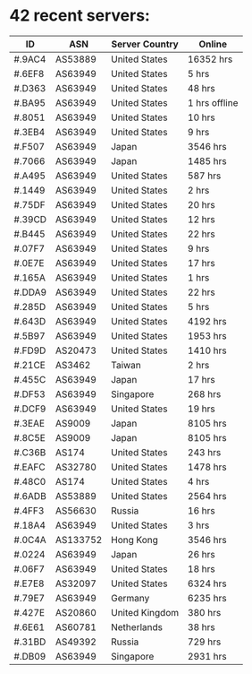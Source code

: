 # 42 recent servers:

| ID | ASN | Server Country | Online |
| ------ | ------ | ------ | ------ |
| #.9AC4 | AS53889 | United States | 16352 hrs |
| #.6EF8 | AS63949 | United States | 5 hrs |
| #.D363 | AS63949 | United States | 48 hrs |
| #.BA95 | AS63949 | United States | 1 hrs offline |
| #.8051 | AS63949 | United States | 10 hrs |
| #.3EB4 | AS63949 | United States | 9 hrs |
| #.F507 | AS63949 | Japan | 3546 hrs |
| #.7066 | AS63949 | Japan | 1485 hrs |
| #.A495 | AS63949 | United States | 587 hrs |
| #.1449 | AS63949 | United States | 2 hrs |
| #.75DF | AS63949 | United States | 20 hrs |
| #.39CD | AS63949 | United States | 12 hrs |
| #.B445 | AS63949 | United States | 22 hrs |
| #.07F7 | AS63949 | United States | 9 hrs |
| #.0E7E | AS63949 | United States | 17 hrs |
| #.165A | AS63949 | United States | 1 hrs |
| #.DDA9 | AS63949 | United States | 22 hrs |
| #.285D | AS63949 | United States | 5 hrs |
| #.643D | AS63949 | United States | 4192 hrs |
| #.5B97 | AS63949 | United States | 1953 hrs |
| #.FD9D | AS20473 | United States | 1410 hrs |
| #.21CE | AS3462 | Taiwan | 2 hrs |
| #.455C | AS63949 | Japan | 17 hrs |
| #.DF53 | AS63949 | Singapore | 268 hrs |
| #.DCF9 | AS63949 | United States | 19 hrs |
| #.3EAE | AS9009 | Japan | 8105 hrs |
| #.8C5E | AS9009 | Japan | 8105 hrs |
| #.C36B | AS174 | United States | 243 hrs |
| #.EAFC | AS32780 | United States | 1478 hrs |
| #.48C0 | AS174 | United States | 4 hrs |
| #.6ADB | AS53889 | United States | 2564 hrs |
| #.4FF3 | AS56630 | Russia | 16 hrs |
| #.18A4 | AS63949 | United States | 3 hrs |
| #.0C4A | AS133752 | Hong Kong | 3546 hrs |
| #.0224 | AS63949 | Japan | 26 hrs |
| #.06F7 | AS63949 | United States | 18 hrs |
| #.E7E8 | AS32097 | United States | 6324 hrs |
| #.79E7 | AS63949 | Germany | 6235 hrs |
| #.427E | AS20860 | United Kingdom | 380 hrs |
| #.6E61 | AS60781 | Netherlands | 38 hrs |
| #.31BD | AS49392 | Russia | 729 hrs |
| #.DB09 | AS63949 | Singapore | 2931 hrs |

